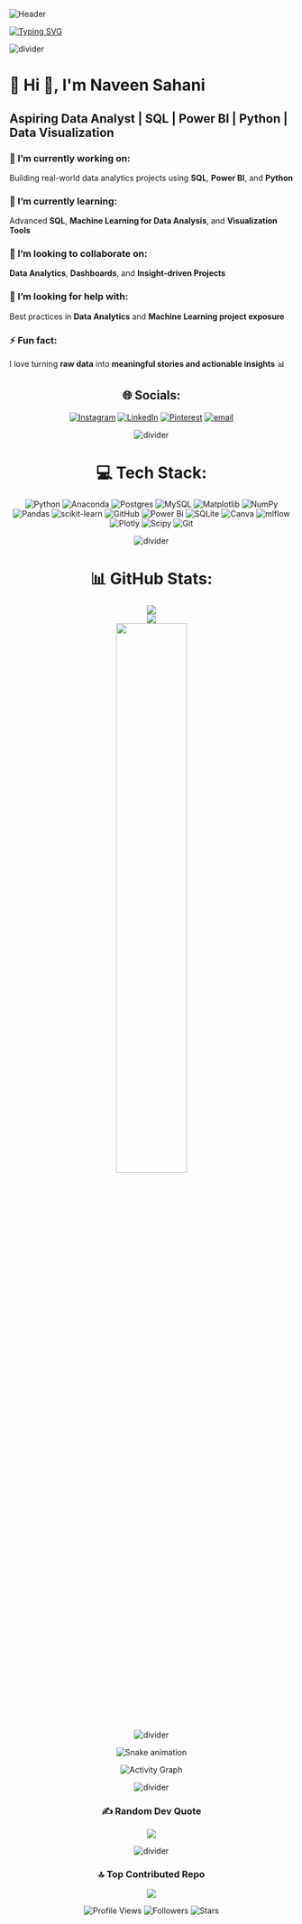 
<!-- 🌟 Animated Header -->
![Header](https://capsule-render.vercel.app/api?type=waving&color=0:0f3443,100:34e89e&height=200&section=header&fontSize=40&fontColor=ffffff)

<!-- 👨‍💻 Typing Animation -->
[![Typing SVG](https://readme-typing-svg.herokuapp.com?font=Fira+Code&size=22&pause=1000&color=00FFCC&width=500&lines=AI+Enabled+Data+Analyst+🤖;SQL+%7C+Power+BI+%7C+Python+%7C+ML;Transforming+Data+into+Actionable+Insights+)](https://git.io/typing-svg)


![divider](https://capsule-render.vercel.app/api?type=rect&color=gradient&height=2)


# 💫 Hi 👋, I'm Naveen Sahani
## Aspiring Data Analyst | SQL | Power BI | Python | Data Visualization

### 🔭 I’m currently working on:
Building real-world data analytics projects using **SQL**, **Power BI**, and **Python**  

### 🌱 I’m currently learning:
Advanced **SQL**, **Machine Learning for Data Analysis**, and **Visualization Tools**  

### 👯 I’m looking to collaborate on:
**Data Analytics**, **Dashboards**, and **Insight-driven Projects**  

### 🤔 I’m looking for help with:
Best practices in **Data Analytics** and **Machine Learning project exposure**  

### ⚡ Fun fact:
I love turning **raw data** into **meaningful stories and actionable insights** 📊


<div align="center">


## 🌐 Socials:
[![Instagram](https://img.shields.io/badge/Instagram-%23E4405F.svg?logo=Instagram&logoColor=white)](https://instagram.com/arnav_sahani_) 
[![LinkedIn](https://img.shields.io/badge/LinkedIn-%230077B5.svg?logo=linkedin&logoColor=white)](https://linkedin.com/in/naveen-sahani-846768283/) 
[![Pinterest](https://img.shields.io/badge/Pinterest-%23E60023.svg?logo=Pinterest&logoColor=white)](https://pin.it/64h9cuxxK) 
[![email](https://img.shields.io/badge/Email-D14836?logo=gmail&logoColor=white)](mailto:work.naveensahani@gmail.com) 

![divider](https://capsule-render.vercel.app/api?type=rect&color=gradient&height=2)


# 💻 Tech Stack:
![Python](https://img.shields.io/badge/python-3670A0?style=for-the-badge&logo=python&logoColor=ffdd54) 
![Anaconda](https://img.shields.io/badge/Anaconda-%2344A833.svg?style=for-the-badge&logo=anaconda&logoColor=white) 
![Postgres](https://img.shields.io/badge/postgres-%23316192.svg?style=for-the-badge&logo=postgresql&logoColor=white) 
![MySQL](https://img.shields.io/badge/mysql-4479A1.svg?style=for-the-badge&logo=mysql&logoColor=white) 
![Matplotlib](https://img.shields.io/badge/Matplotlib-%23ffffff.svg?style=for-the-badge&logo=Matplotlib&logoColor=black) 
![NumPy](https://img.shields.io/badge/numpy-%23013243.svg?style=for-the-badge&logo=numpy&logoColor=white) 
![Pandas](https://img.shields.io/badge/pandas-%23150458.svg?style=for-the-badge&logo=pandas&logoColor=white) 
![scikit-learn](https://img.shields.io/badge/scikit--learn-%23F7931E.svg?style=for-the-badge&logo=scikit-learn&logoColor=white) 
![GitHub](https://img.shields.io/badge/github-%23121011.svg?style=for-the-badge&logo=github&logoColor=white) 
![Power Bi](https://img.shields.io/badge/power_bi-F2C811?style=for-the-badge&logo=powerbi&logoColor=black) 
![SQLite](https://img.shields.io/badge/sqlite-%2307405e.svg?style=for-the-badge&logo=sqlite&logoColor=white) 
![Canva](https://img.shields.io/badge/Canva-%2300C4CC.svg?style=for-the-badge&logo=Canva&logoColor=white) 
![mlflow](https://img.shields.io/badge/mlflow-%23d9ead3.svg?style=for-the-badge&logo=numpy&logoColor=blue) 
![Plotly](https://img.shields.io/badge/Plotly-%233F4F75.svg?style=for-the-badge&logo=plotly&logoColor=white) 
![Scipy](https://img.shields.io/badge/SciPy-%230C55A5.svg?style=for-the-badge&logo=scipy&logoColor=%white) 
![Git](https://img.shields.io/badge/git-%23F05033.svg?style=for-the-badge&logo=git&logoColor=white)

![divider](https://capsule-render.vercel.app/api?type=rect&color=gradient&height=2)


# 📊 GitHub Stats:
![](https://github-readme-stats.vercel.app/api?username=naveensahani&theme=dark&hide_border=false&include_all_commits=true&count_private=false)<br/>
![](https://nirzak-streak-stats.vercel.app/?user=naveensahani&theme=dark&hide_border=false)<br/>
<img src="https://github-readme-stats.vercel.app/api/top-langs/?username=NaveenSahani&layout=compact&theme=tokyonight" width="50%" />

![divider](https://capsule-render.vercel.app/api?type=rect&color=gradient&height=2)


<!-- Snake Game Repo View -->
<div align="center">
  <img src="https://profile-readme-generator.com/assets/snake.svg" alt="Snake animation" />
</div>

![Activity Graph](https://github-readme-activity-graph.vercel.app/graph?username=naveensahani&theme=react-dark&bg_color=0d1117&color=00ffcc&line=00ffcc&point=ffffff&area=true&hide_border=true)


![divider](https://capsule-render.vercel.app/api?type=rect&color=gradient&height=2)


### ✍️ Random Dev Quote
![](https://quotes-github-readme.vercel.app/api?type=horizontal&theme=radical)

![divider](https://capsule-render.vercel.app/api?type=rect&color=gradient&height=2)


### 🔝 Top Contributed Repo
![](https://github-contributor-stats.vercel.app/api?username=naveensahani&limit=5&theme=dark&combine_all_yearly_contributions=true)



![Profile Views](https://komarev.com/ghpvc/?username=naveensahani&color=blueviolet&style=for-the-badge)
![Followers](https://img.shields.io/github/followers/naveensahani?style=for-the-badge)
![Stars](https://img.shields.io/github/stars/naveensahani?style=for-the-badge)





</div>

<!-- Proudly created with GPRM ( https://gprm.itsvg.in ) -->



